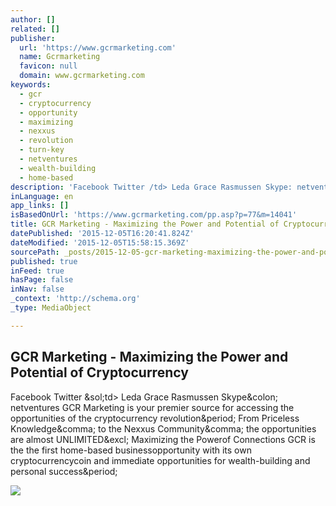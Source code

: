 ```yaml
---
author: []
related: []
publisher:
  url: 'https://www.gcrmarketing.com'
  name: Gcrmarketing
  favicon: null
  domain: www.gcrmarketing.com
keywords:
  - gcr
  - cryptocurrency
  - opportunity
  - maximizing
  - nexxus
  - revolution
  - turn-key
  - netventures
  - wealth-building
  - home-based
description: 'Facebook Twitter /td> Leda Grace Rasmussen Skype: netventures GCR Marketing is your premier source for accessing the opportunities of the cryptocurrency revolution. From Priceless Knowledge, to the Nexxus Community, the opportunities are almost UNLIMITED! Maximizing the Powerof Connections GCR is the the first home-based businessopportunity with its own cryptocurrencycoin and immediate opportunities for wealth-building and personal success.'
inLanguage: en
app_links: []
isBasedOnUrl: 'https://www.gcrmarketing.com/pp.asp?p=77&m=14041'
title: GCR Marketing - Maximizing the Power and Potential of Cryptocurrency
datePublished: '2015-12-05T16:20:41.824Z'
dateModified: '2015-12-05T15:58:15.369Z'
sourcePath: _posts/2015-12-05-gcr-marketing-maximizing-the-power-and-potential-of-crypto.md
published: true
inFeed: true
hasPage: false
inNav: false
_context: 'http://schema.org'
_type: MediaObject

---
```

<article style=""><h1>GCR Marketing - Maximizing the Power and Potential of Cryptocurrency</h1><p>Facebook Twitter &amp;sol;td&gt; Leda Grace Rasmussen Skype&amp;colon; netventures GCR Marketing is your premier source for accessing the opportunities of the cryptocurrency revolution&amp;period; From Priceless Knowledge&amp;comma; to the Nexxus Community&amp;comma; the opportunities are almost UNLIMITED&amp;excl; Maximizing the Powerof Connections GCR is the the first home-based businessopportunity with its own cryptocurrencycoin and immediate opportunities for wealth-building and personal success&amp;period;</p><img src="https://www.gcrmarketing.com/sections/company/17/home/img/slides/7.jpg" /></article>